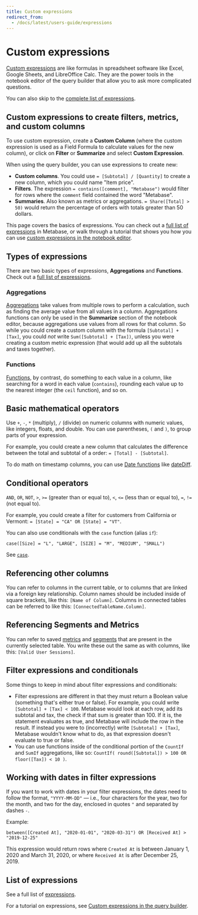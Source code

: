 ```yaml
---
title: Custom expressions
redirect_from:
  - /docs/latest/users-guide/expressions
---
```


# Custom expressions

[Custom expressions][expression-list] are like formulas in spreadsheet software like Excel, Google Sheets, and LibreOffice Calc. They are the power tools in the notebook editor of the query builder that allow you to ask more complicated questions.

You can also skip to the [complete list of expressions][expression-list].

## Custom expressions to create filters, metrics, and custom columns

To use custom expression, create a **Custom Column** (where the custom expression is used as a Field Formula to calculate values for the new column), or click on **Filter** or **Summarize** and select **Custom Expression**.

When using the query builder, you can use expressions to create new:

- **Custom columns**. You could use `= [Subtotal] / [Quantity]` to create a new column, which you could name "Item price".
- **Filters**. The expression `= contains([comment], "Metabase")` would filter for rows where the `comment` field contained the word "Metabase".
- **Summaries**. Also known as metrics or aggregations. `= Share([Total] > 50)` would return the percentage of orders with totals greater than 50 dollars.

This page covers the basics of expressions. You can check out a [full list of expressions][expression-list] in Metabase, or walk through a tutorial that shows you how you can use [custom expressions in the notebook editor][custom-expressions].

## Types of expressions

There are two basic types of expressions, **Aggregations** and **Functions**. Check out a [full list of expressions][expression-list].

### Aggregations

[Aggregations][aggregations] take values from multiple rows to perform a calculation, such as finding the average value from all values in a column. Aggregations functions can only be used in the **Summarize** section of the notebook editor, because aggregations use values from all rows for that column. So while you could create a custom column with the formula `[Subtotal] + [Tax]`, you could _not_ write `Sum([Subtotal] + [Tax])`, unless you were creating a custom metric expression (that would add up all the subtotals and taxes together).

### Functions

[Functions][functions], by contrast, do something to each value in a column, like searching for a word in each value (`contains`), rounding each value up to the nearest integer (the `ceil` function), and so on.

## Basic mathematical operators

Use `+`, `-`, `*` (multiply), `/` (divide) on numeric columns with numeric values, like integers, floats, and double. You can use parentheses, `(` and `)`, to group parts of your expression.

For example, you could create a new column that calculates the difference between the total and subtotal of a order: `= [Total] - [Subtotal]`.

To do math on timestamp columns, you can use [Date functions](expressions-list.md#date-functions) like [dateDiff](./expressions/datetimediff.md).

## Conditional operators

`AND`, `OR`, `NOT`, `>`, `>=` (greater than or equal to), `<`, `<=` (less than or equal to), `=`, `!=` (not equal to).

For example, you could create a filter for customers from California or Vermont: `= [State] = "CA" OR [State] = "VT"`.

You can also use conditionals with the `case` function (alias `if`):

```
case([Size] = "L", "LARGE", [SIZE] = "M", "MEDIUM", "SMALL")
```

See [`case`](./expressions/case.md).

## Referencing other columns

You can refer to columns in the current table, or to columns that are linked via a foreign key relationship. Column names should be included inside of square brackets, like this: `[Name of Column]`. Columns in connected tables can be referred to like this: `[ConnectedTableName.Column]`.

## Referencing Segments and Metrics

You can refer to saved [metrics](../../../data-modeling/metrics.md) and [segments](../../../data-modeling/segments.md) that are present in the currently selected table. You write these out the same as with columns, like this: `[Valid User Sessions]`.

## Filter expressions and conditionals

Some things to keep in mind about filter expressions and conditionals:

- Filter expressions are different in that they must return a Boolean value (something that's either true or false). For example, you could write `[Subtotal] + [Tax] < 100`. Metabase would look at each row, add its subtotal and tax, the check if that sum is greater than 100. If it is, the statement evaluates as true, and Metabase will include the row in the result. If instead you were to (incorrectly) write `[Subtotal] + [Tax]`, Metabase wouldn't know what to do, as that expression doesn't evaluate to true or false.
- You can use functions inside of the conditional portion of the `CountIf` and `SumIf` aggregations, like so: `CountIf( round([Subtotal]) > 100 OR floor([Tax]) < 10 )`.

## Working with dates in filter expressions

If you want to work with dates in your filter expressions, the dates need to follow the format, `"YYYY-MM-DD"` — i.e., four characters for the year, two for the month, and two for the day, enclosed in quotes `"` and separated by dashes `-`.

Example:

`between([Created At], "2020-01-01", "2020-03-31") OR [Received At] > "2019-12-25"`

This expression would return rows where `Created At` is between January 1, 2020 and March 31, 2020, or where `Received At` is after December 25, 2019.

## List of expressions

See a full list of [expressions][expression-list].

For a tutorial on expressions, see [Custom expressions in the query builder][custom-expressions].

[aggregations]: ./expressions-list.md#aggregations
[custom-expressions]: https://www.metabase.com/learn/metabase-basics/querying-and-dashboards/questions/custom-expressions
[expression-list]: ./expressions-list.md
[functions]: ./expressions-list.md#functions
